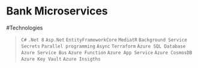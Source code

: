 # Bank Microservices 

#Technologies

> `C#` `.Net 8` `Asp.Net` `EntityFrameworkCore` `MediatR` `Background Service` `Secrets` `Parallel programming` `Async` `Terraform`
> `Azure SQL Database` `Azure Service Bus` `Azure Function` `Azure App Service` `Azure CosmosDB` `Azure Key Vault` `Azure Insigths`
